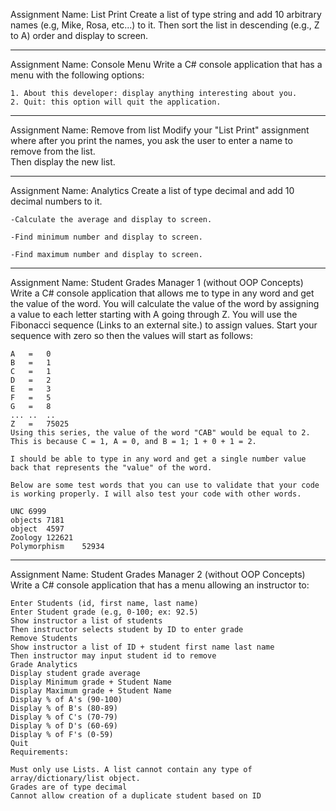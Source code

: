 Assignment Name: List Print
	Create a list of type string and add 10 arbitrary names (e.g, Mike, Rosa, etc...) to it. 
	Then sort the list in descending (e.g., Z to A) order and display to screen.
_______________________________________________________________________________________________________________________________________________________________________
Assignment Name: Console Menu
	Write a C# console application that has a menu with the following options:

	1. About this developer: display anything interesting about you.
	2. Quit: this option will quit the application. 
_______________________________________________________________________________________________________________________________________________________________________
Assignment Name: Remove from list
	Modify your "List Print" assignment where after you print the names, you ask the user to enter a name to remove from the list.  
	Then display the new list.
_______________________________________________________________________________________________________________________________________________________________________
Assignment Name: Analytics
	Create a list of type decimal and add 10  decimal numbers to it.

	-Calculate the average and display to screen.

	-Find minimum number and display to screen.

	-Find maximum number and display to screen.
_______________________________________________________________________________________________________________________________________________________________________
Assignment Name: Student Grades Manager 1 (without OOP Concepts)
	Write a C# console application that allows me to type in any word and get the value of the word. You will calculate the value of the word by assigning a value to each letter starting with A going through Z. You will use the Fibonacci sequence (Links to an external site.) to assign values.  Start your sequence with zero so then the values will start as follows:

	A	=	0
	B	=	1
	C	=	1
	D	=	2
	E	=	3
	F	=	5
	G	=	8
	...	..	..
	Z	=	75025
	Using this series, the value of the word "CAB" would be equal to 2. This is because C = 1, A = 0, and B = 1; 1 + 0 + 1 = 2.

	I should be able to type in any word and get a single number value back that represents the "value" of the word. 

	Below are some test words that you can use to validate that your code is working properly. I will also test your code with other words. 

	UNC	6999
	objects	7181
	object	4597
	Zoology	122621
	Polymorphism	52934
_______________________________________________________________________________________________________________________________________________________________________
Assignment Name: Student Grades Manager 2 (without OOP Concepts)
	Write a C# console application that has a menu allowing an instructor to:

	Enter Students (id, first name, last name)
	Enter Student grade (e.g, 0-100; ex: 92.5)
	Show instructor a list of students
	Then instructor selects student by ID to enter grade
	Remove Students 
	Show instructor a list of ID + student first name last name
	Then instructor may input student id to remove 
	Grade Analytics 
	Display student grade average
	Display Minimum grade + Student Name
	Display Maximum grade + Student Name
	Display % of A's (90-100)
	Display % of B's (80-89)
	Display % of C's (70-79)
	Display % of D's (60-69)
	Display % of F's (0-59)
	Quit
	Requirements:

	Must only use Lists. A list cannot contain any type of array/dictionary/list object.
	Grades are of type decimal
	Cannot allow creation of a duplicate student based on ID
